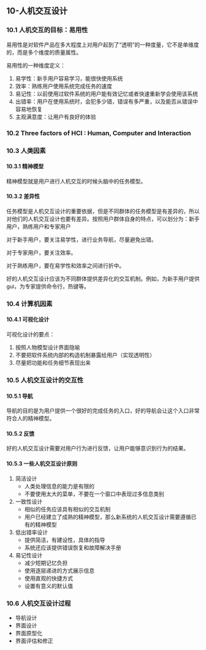## 10-人机交互设计

### 10.1 人机交互的目标：易用性

易用性是对软件产品在多大程度上对用户起到了“透明”的一种度量，它不是单维度的，而是多个维度的质量属性。

易用性的一种维度定义：

1. 易学性：新手用户容易学习，能很快使用系统
2. 效率：熟练用户使用系统完成任务的速度
3. 易记性：以前使用过软件系统的用户能有效记忆或者快速重新学会使用该系统
4. 出错率：用户在使用系统时，会犯多少错，错误有多严重，以及能否从错误中容易地恢复
5. 主观满意度：让用户有良好的体验

### 10.2 Three factors of HCI : Human, Computer and Interaction

### 10.3 人类因素

#### 10.3.1 精神模型

精神模型就是用户进行人机交互的时候头脑中的任务模型。

#### 10.3.2 差异性

任务模型是人机交互设计的重要依据，但是不同群体的任务模型是有差异的，所以对他们的人机交互设计也要有差异。按照用户群体自身的特点，可以划分为：新手用户，熟练用户和专家用户

对于新手用户，要关注易学性，进行业务导航，尽量避免出错。

对于专家用户，要关注效率。

对于熟练用户，要在易学性和效率之间进行折中。

好的人机交互设计应该为不同群体提供差异化的交互机制。例如，为新手用户提供 gui，为专家提供命令行，热键等。

### 10.4 计算机因素

#### 10.4.1 可视化设计

可视化设计的要点：

1. 按照人物模型设计界面隐喻
2. 不要把软件系统内部的构造机制暴露给用户（实现透明性）
3. 尽量把功能和任务细节表现出来

### 10.5 人机交互设计的交互性

#### 10.5.1 导航

导航的目的是为用户提供一个很好的完成任务的入口，好的导航会让这个入口非常符合人的精神模型。

#### 10.5.2 反馈

好的人机交互设计需要对用户行为进行反馈，让用户能够意识到行为的结果。

#### 10.5.3 一些人机交互设计原则

1. 简洁设计
   - 人类处理信息的能力是有限的
   - 不要使用太大的菜单，不要在一个窗口中表现过多信息类别
2. 一致性设计
   - 相似的任务应该具有相似的交互机制
   - 用户已经建立了成熟的精神模型，那么新系统的人机交互设计需要遵循已有的精神模型
3. 低出错率设计
   - 提供简洁，有建设性，具体的指导
   - 系统还应该提供错误恢复和故障解决手册
4. 易记性设计
   - 减少短期记忆负担
   - 使用逐层递进的方式展示信息
   - 使用直观的快捷方式
   - 设置有意义的默认值

### 10.6 人机交互设计过程

- 导航设计
- 界面设计
- 界面原型化
- 界面评估和修正